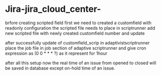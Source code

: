 # Jira-jira_cloud_center-

brfore creating scripted field first we need to created a customfield with readonly configuration
the scripted file needs to place in scriptrunner add new scripted file with newly created customfield number and update

after successfully update of customfield_scrip in adaptivistscriptrunner
place the job file in job section of adaptive scriptrunner and give cron expression as (0 0 * * * ?) as it represent for 1hour

after all this setup now the real time of an issue from opened to closed will be saved in database except on-hold time of an issue.
